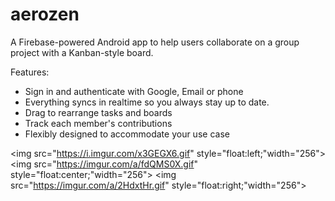 # aerozen

A Firebase-powered Android app to help users collaborate on a group project with a Kanban-style board.

Features:
<ul>
<li>Sign in and authenticate with Google, Email or phone</li>
<li>Everything syncs in realtime so you always stay up to date.</li>
<li>Drag to rearrange tasks and boards</li>
<li>Track each member's contributions</li>
<li>Flexibly designed to accommodate your use case</li>
</ul>

<img src="https://i.imgur.com/x3GEGX6.gif" style="float:left;"width="256">
<img src="https://imgur.com/a/fdQMS0X.gif" style="float:center;"width="256">
<img src="https://imgur.com/a/2HdxtHr.gif" style="float:right;"width="256">
